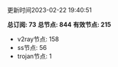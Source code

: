 更新时间2023-02-22 19:40:51

**总订阅: 73**
**总节点: 844**
**有效节点: 215**
- v2ray节点: 158
- ss节点: 56
- trojan节点: 1
